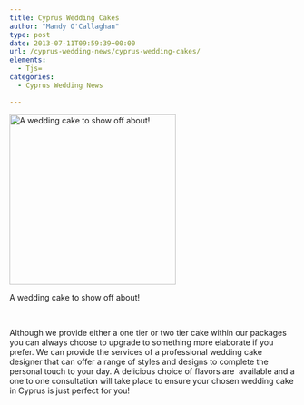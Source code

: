 ```yaml
---
title: Cyprus Wedding Cakes
author: "Mandy O'Callaghan"
type: post
date: 2013-07-11T09:59:39+00:00
url: /cyprus-wedding-news/cyprus-wedding-cakes/
elements:
  - Tjs=
categories:
  - Cyprus Wedding News

---
```

<div id="attachment_866" style="width: 303px" class="wp-caption alignleft">
  <a href="http://www.amazingcyprusweddings.com/wp-content/uploads/2013/07/Bridal-Lace-wedding-cake.jpg"><img class="size-medium wp-image-866" alt="A wedding cake to show off about!" src="http://www.amazingcyprusweddings.com/wp-content/uploads/2013/07/Bridal-Lace-wedding-cake-293x300.jpg" width="293" height="300" srcset="https://www.amazingcyprusweddings.com/wp-content/uploads/2013/07/Bridal-Lace-wedding-cake-293x300.jpg 293w, https://www.amazingcyprusweddings.com/wp-content/uploads/2013/07/Bridal-Lace-wedding-cake-327x335.jpg 327w, https://www.amazingcyprusweddings.com/wp-content/uploads/2013/07/Bridal-Lace-wedding-cake-283x290.jpg 283w, https://www.amazingcyprusweddings.com/wp-content/uploads/2013/07/Bridal-Lace-wedding-cake-195x200.jpg 195w, https://www.amazingcyprusweddings.com/wp-content/uploads/2013/07/Bridal-Lace-wedding-cake-143x147.jpg 143w, https://www.amazingcyprusweddings.com/wp-content/uploads/2013/07/Bridal-Lace-wedding-cake.jpg 336w" sizes="(max-width: 293px) 100vw, 293px" /></a>
  
  <p class="wp-caption-text">
    A wedding cake to show off about!
  </p>
</div>

&nbsp;

Although we provide either a one tier or two tier cake within our packages you can always choose to upgrade to something more elaborate if you prefer. We can provide the services of a professional wedding cake designer that can offer a range of styles and designs to complete the personal touch to your day. A delicious choice of flavors are  available and a one to one consultation will take place to ensure your chosen wedding cake in Cyprus is just perfect for you!